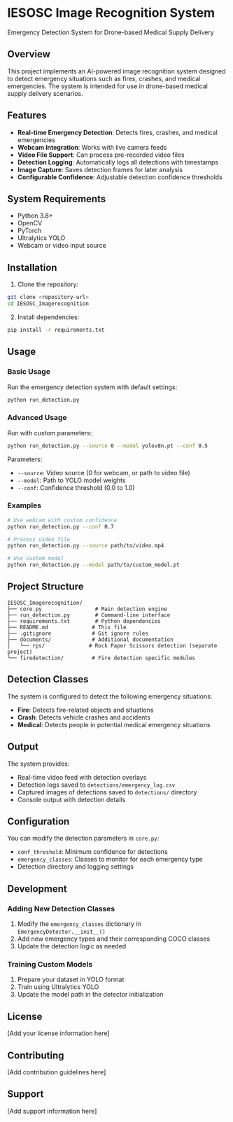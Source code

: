 # IESOSC Image Recognition System

Emergency Detection System for Drone-based Medical Supply Delivery

## Overview

This project implements an AI-powered image recognition system designed to detect emergency situations such as fires, crashes, and medical emergencies. The system is intended for use in drone-based medical supply delivery scenarios.

## Features

- **Real-time Emergency Detection**: Detects fires, crashes, and medical emergencies
- **Webcam Integration**: Works with live camera feeds
- **Video File Support**: Can process pre-recorded video files
- **Detection Logging**: Automatically logs all detections with timestamps
- **Image Capture**: Saves detection frames for later analysis
- **Configurable Confidence**: Adjustable detection confidence thresholds

## System Requirements

- Python 3.8+
- OpenCV
- PyTorch
- Ultralytics YOLO
- Webcam or video input source

## Installation

1. Clone the repository:
```bash
git clone <repository-url>
cd IESOSC_Imagerecognition
```

2. Install dependencies:
```bash
pip install -r requirements.txt
```

## Usage

### Basic Usage

Run the emergency detection system with default settings:

```bash
python run_detection.py
```

### Advanced Usage

Run with custom parameters:

```bash
python run_detection.py --source 0 --model yolov8n.pt --conf 0.5
```

Parameters:
- `--source`: Video source (0 for webcam, or path to video file)
- `--model`: Path to YOLO model weights
- `--conf`: Confidence threshold (0.0 to 1.0)

### Examples

```bash
# Use webcam with custom confidence
python run_detection.py --conf 0.7

# Process video file
python run_detection.py --source path/to/video.mp4

# Use custom model
python run_detection.py --model path/to/custom_model.pt
```

## Project Structure

```
IESOSC_Imagerecognition/
├── core.py                 # Main detection engine
├── run_detection.py        # Command-line interface
├── requirements.txt        # Python dependencies
├── README.md              # This file
├── .gitignore             # Git ignore rules
├── documents/             # Additional documentation
│   └── rps/              # Rock Paper Scissors detection (separate project)
└── firedetection/         # Fire detection specific modules
```

## Detection Classes

The system is configured to detect the following emergency situations:

- **Fire**: Detects fire-related objects and situations
- **Crash**: Detects vehicle crashes and accidents
- **Medical**: Detects people in potential medical emergency situations

## Output

The system provides:
- Real-time video feed with detection overlays
- Detection logs saved to `detections/emergency_log.csv`
- Captured images of detections saved to `detections/` directory
- Console output with detection details

## Configuration

You can modify the detection parameters in `core.py`:

- `conf_threshold`: Minimum confidence for detections
- `emergency_classes`: Classes to monitor for each emergency type
- Detection directory and logging settings

## Development

### Adding New Detection Classes

1. Modify the `emergency_classes` dictionary in `EmergencyDetector.__init__()`
2. Add new emergency types and their corresponding COCO classes
3. Update the detection logic as needed

### Training Custom Models

1. Prepare your dataset in YOLO format
2. Train using Ultralytics YOLO
3. Update the model path in the detector initialization

## License

[Add your license information here]

## Contributing

[Add contribution guidelines here]

## Support

[Add support information here] 